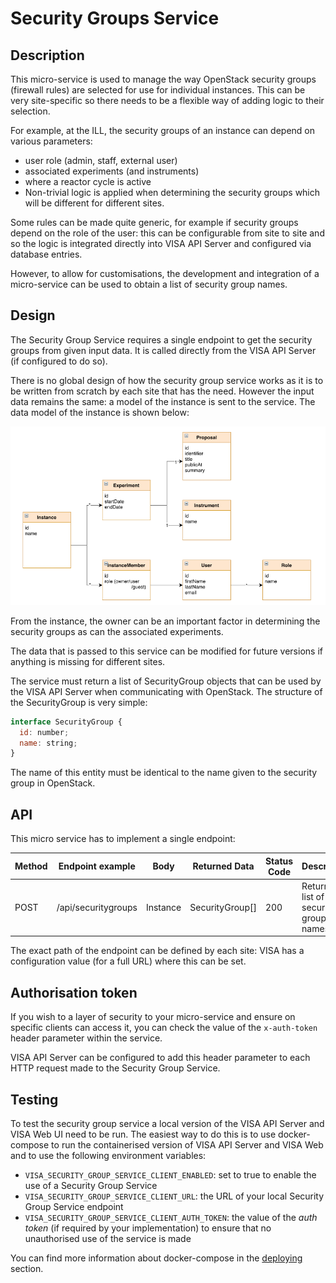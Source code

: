 # Security Groups Service

## Description

This micro-service is used to manage the way OpenStack security groups (firewall rules) are selected for use for individual instances. This can be very site-specific so there needs to be a flexible way of adding logic to their selection.

For example, at the ILL, the security groups of an instance can depend on various parameters:

- user role (admin, staff, external user)
- associated experiments (and instruments)
- where a reactor cycle is active
- Non-trivial logic is applied when determining the security groups which will be different for different sites.

Some rules can be made quite generic, for example if security groups depend on the role of the user: this can be configurable from site to site and so the logic is integrated directly into VISA API Server and configured via database entries.

However, to allow for customisations, the development and integration of a micro-service can be used to obtain a list of security group names.

## Design

The Security Group Service requires a single endpoint to get the security groups from given input data. It is called directly from the VISA API Server (if configured to do so).

There is no global design of how the security group service works as it is to be written from scratch by each site that has the need. However the input data remains the same: a model of the instance is sent to the service. The data model of the instance is shown below:

![](../_static/images/visa-security-groups-data-model.png)

From the instance, the owner can be an important factor in determining the security groups as can the associated experiments. 

The data that is passed to this service can be modified for future versions if anything is missing for different sites.

The service must return a list of SecurityGroup objects that can be used by the VISA API Server when communicating with OpenStack. The structure of the SecurityGroup is very simple:

```javascript
interface SecurityGroup {
  id: number;
  name: string;
}
```

The name of this entity must be identical to the name given to the security group in OpenStack.

## API

This micro service has to implement a single endpoint:

| Method | Endpoint example          | Body | Returned Data   | Status Code | Description                            |
|--------|---------------------|------|-----------------|-------------|----------------------------------------|
| POST    | /api/securitygroups | Instance     | SecurityGroup[] | 200         | Returns a list of security group names |

The exact path of the endpoint can be defined by each site: VISA has a configuration value (for a full URL) where this can be set.

## Authorisation token

If you wish to a layer of security to your micro-service and ensure on specific clients can access it, you can check the value of the ```x-auth-token``` header parameter within the service.

VISA API Server can be configured to add this header parameter to each HTTP request made to the Security Group Service.

## Testing

To test the security group service a local version of the VISA API Server and VISA Web UI need to be run. The easiest way to do this is to use docker-compose to run the containerised version of VISA API Server and VISA Web and to use the following environment variables:
-  ```VISA_SECURITY_GROUP_SERVICE_CLIENT_ENABLED```: set to true to enable the use of a Security Group Service
-  ```VISA_SECURITY_GROUP_SERVICE_CLIENT_URL```: the URL of your local Security Group Service endpoint
-  ```VISA_SECURITY_GROUP_SERVICE_CLIENT_AUTH_TOKEN```: the value of the *auth token* (if required by your implementation) to ensure that no unauthorised use of the service is made

You can find more information about docker-compose in the [deploying](deployment_docker_compose) section.
